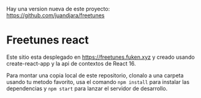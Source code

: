 
Hay una version nueva de este proyecto: https://github.com/juandjara/freetunes

# Freetunes react

Este sitio esta desplegado en https://freetunes.fuken.xyz y creado usando create-react-app y la api de contextos de React 16.

Para montar una copia local de este repositorio, clonalo a una carpeta usando tu metodo favorito, usa el comando `npm install` para instalar las dependencias y `npm start` para lanzar el servidor de desarrollo.

